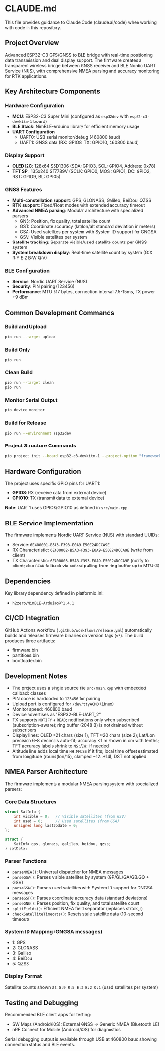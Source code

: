 # CLAUDE.md

This file provides guidance to Claude Code (claude.ai/code) when working with code in this repository.

## Project Overview

Advanced ESP32-C3 GPS/GNSS to BLE bridge with real-time positioning data transmission and dual display support. The firmware creates a transparent wireless bridge between GNSS receiver and BLE Nordic UART Service (NUS), with comprehensive NMEA parsing and accuracy monitoring for RTK applications.

## Key Architecture Components

### Hardware Configuration
- **MCU**: ESP32-C3 Super Mini (configured as `esp32dev` with `esp32-c3-devkitm-1` board)
- **BLE Stack**: NimBLE-Arduino library for efficient memory usage
- **UART Configuration**: 
  - UART0: USB serial monitor/debug (460800 baud)
  - UART1: GNSS data (RX: GPIO8, TX: GPIO10, 460800 baud)

### Display Support
- **OLED I2C**: 128x64 SSD1306 (SDA: GPIO3, SCL: GPIO4, Address: 0x78)
- **TFT SPI**: 135x240 ST7789V (SCLK: GPIO0, MOSI: GPIO1, DC: GPIO2, RST: GPIO9, BL: GPIO5)

### GNSS Features
- **Multi-constellation support**: GPS, GLONASS, Galileo, BeiDou, QZSS
- **RTK support**: Fixed/Float modes with extended accuracy timeout
- **Advanced NMEA parsing**: Modular architecture with specialized parsers
  - GNS: Position, fix quality, total satellite count
  - GST: Coordinate accuracy (lat/lon/alt standard deviation in meters)
  - GSA: Used satellites per system with System ID support for GNGSA
  - GSV: Visible satellites per system
- **Satellite tracking**: Separate visible/used satellite counts per GNSS system
- **System breakdown display**: Real-time satellite count by system (G:X R:Y E:Z B:W Q:V)

### BLE Configuration
- **Service**: Nordic UART Service (NUS)
- **Security**: PIN pairing (123456)
- **Performance**: MTU 517 bytes, connection interval 7.5-15ms, TX power +9 dBm

## Common Development Commands

### Build and Upload
```bash
pio run --target upload
```

### Build Only
```bash
pio run
```

### Clean Build
```bash
pio run --target clean
pio run
```

### Monitor Serial Output
```bash
pio device monitor
```

### Build for Release
```bash
pio run --environment esp32dev
```

### Project Structure Commands
```bash
pio project init --board esp32-c3-devkitm-1 --project-option "framework=arduino"
```

## Hardware Configuration

The project uses specific GPIO pins for UART1:
- **GPIO8**: RX (receive data from external device)
- **GPIO10**: TX (transmit data to external device)

**Note**: UART1 uses GPIO8/GPIO10 as defined in `src/main.cpp`.

## BLE Service Implementation

The firmware implements Nordic UART Service (NUS) with standard UUIDs:
- Service: `6E400001-B5A3-F393-E0A9-E50E24DCCA9E`
- RX Characteristic: `6E400002-B5A3-F393-E0A9-E50E24DCCA9E` (write from client)
- TX Characteristic: `6E400003-B5A3-F393-E0A9-E50E24DCCA9E` (notify to client; also `READ` fallback via `onRead` pulling from ring buffer up to MTU-3)

## Dependencies

Key library dependency defined in platformio.ini:
- `h2zero/NimBLE-Arduino@^1.4.1`

## CI/CD Integration

GitHub Actions workflow (`.github/workflows/release.yml`) automatically builds and releases firmware binaries on version tags (`v*`). The build produces three artifacts:
- firmware.bin
- partitions.bin  
- bootloader.bin

## Development Notes

- The project uses a single source file `src/main.cpp` with embedded callback classes
- PIN code is hardcoded to `123456` for pairing
- Upload port is configured for `/dev/ttyACM0` (Linux)
- Monitor speed: 460800 baud
- Device advertises as "ESP32-BLE-UART_2"
- TX supports `NOTIFY` + `READ`; notifications only when subscribed (subscription-aware); ring buffer (2048 B) is not drained without subscribers
- Display lines: OLED ≈21 chars (size 1), TFT ≈20 chars (size 2); Lat/Lon precision 6–8 decimals auto-fit; accuracy <1 m shown in cm with tenths; TFT accuracy labels shrink to `NS:`/`EW:` if needed
- Altitude line adds local time `HH:MM:SS` if it fits; local time offset estimated from longitude (round(lon/15), clamped −12..+14), DST not applied

## NMEA Parser Architecture

The firmware implements a modular NMEA parsing system with specialized parsers:

### Core Data Structures
```cpp
struct SatInfo {
    int visible = 0;   // Visible satellites (from GSV)
    int used = 0;      // Used satellites (from GSA)
    unsigned long lastUpdate = 0;
};

struct {
    SatInfo gps, glonass, galileo, beidou, qzss;
} satData;
```

### Parser Functions
- `parseNMEA()`: Universal dispatcher for NMEA messages
- `parseGSV()`: Parses visible satellites by system (GP/GL/GA/GB/GQ + GSV)
- `parseGSA()`: Parses used satellites with System ID support for GNGSA messages
- `parseGST()`: Parses coordinate accuracy data (standard deviations)
- `parseGNS()`: Parses position, fix quality, and total satellite count
- `splitFields()`: Efficient NMEA field separator (replaces strtok_r)
- `checkSatelliteTimeouts()`: Resets stale satellite data (10-second timeout)

### System ID Mapping (GNGSA messages)
- 1: GPS
- 2: GLONASS  
- 3: Galileo
- 4: BeiDou
- 5: QZSS

### Display Format
Satellite counts shown as: `G:9 R:5 E:3 B:2 Q:1` (used satellites per system)

## Testing and Debugging

Recommended BLE client apps for testing:
- SW Maps (Android/iOS): External GNSS → Generic NMEA (Bluetooth LE)
- nRF Connect for Mobile (Android/iOS) for diagnostics

Serial debugging output is available through USB at 460800 baud showing connection status and BLE events.
